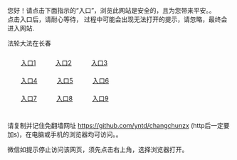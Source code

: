 您好！请点击下面指示的“入口”，浏览此网站是安全的，且为您带来平安。。 <br/>
点击入口后，请耐心等待， 过程中可能会出现无法打开的提示，请忽略，最终会进入网站. </br>

法轮大法在长春<br/>
<div style="padding:10px"><a style="margin:20px" target="_blank" href="https://d1kisy9kcw9l89.cloudfront.net/2Qpsp?avlrpzr" id="ccLink1" rel="nofollow">入口1</a> <a target="_blank" style="margin:20px" href="https://d1s9jgrhya4w2t.cloudfront.net/2Qpsp?ojgtrxg" id="ccLink2" rel="nofollow">入口2</a> <a style="margin:20px" target="_blank" href="https://d2dusgx3iu3b3k.cloudfront.net/2Qpsp?vbbairt" id="ccLink3" rel="nofollow">入口3</a></div>

<div style="padding:10px" ><a style="margin:20px" target="_blank" href="https://d1kisy9kcw9l89.cloudfront.net/2Qpsp?avlrpzr" id="ccLink4" rel="nofollow">入口4</a> <a style="margin:20px" href="https://d1s9jgrhya4w2t.cloudfront.net/2Qpsp?ojgtrxg" target="_blank" id="ccLink5" rel="nofollow">入口5</a> <a style="margin:20px" href="https://d2dusgx3iu3b3k.cloudfront.net/2Qpsp?vbbairt" target="_blank" id="ccLink6" rel="nofollow">入口6</a></div>

<div style="padding:10px"><a style="margin:20px" target="_blank" href="https://d1kisy9kcw9l89.cloudfront.net/2Qpsp?avlrpzr" id="ccLink7" rel="nofollow">入口7</a> <a style="margin:20px" href="https://d1s9jgrhya4w2t.cloudfront.net/2Qpsp?ojgtrxg" target="_blank" id="ccLink8" rel="nofollow">入口8</a> <a style="margin:20px" target="_blank" href="https://d2dusgx3iu3b3k.cloudfront.net/2Qpsp?vbbairt" id="ccLink9" rel="nofollow">入口9</a></div>

<br/>



请复制并记住免翻墙网址 https://github.com/yntd/changchunzx (http后一定要加s)，在电脑或手机的浏览器均可访问。。<br/>

微信如提示停止访问该网页，须先点击右上角，选择浏览器打开。
